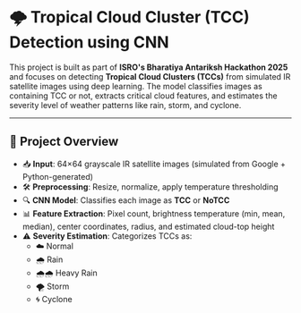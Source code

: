 # 🌩️ Tropical Cloud Cluster (TCC) Detection using CNN

This project is built as part of **ISRO's Bharatiya Antariksh Hackathon 2025** and focuses on detecting **Tropical Cloud Clusters (TCCs)** from simulated IR satellite images using deep learning. The model classifies images as containing TCC or not, extracts critical cloud features, and estimates the severity level of weather patterns like rain, storm, and cyclone.

---

## 🧠 Project Overview

- 📥 **Input**: 64×64 grayscale IR satellite images (simulated from Google + Python-generated)
- 🛠️ **Preprocessing**: Resize, normalize, apply temperature thresholding
- 🔍 **CNN Model**: Classifies each image as **TCC** or **NoTCC**
- 📊 **Feature Extraction**: Pixel count, brightness temperature (min, mean, median), center coordinates, radius, and estimated cloud-top height
- ⚠️ **Severity Estimation**: Categorizes TCCs as:
  - ☁️ Normal  
  - 🌧️ Rain  
  - 🌧️🌧️ Heavy Rain  
  - 🌪️ Storm  
  - 🌀 Cyclone  

